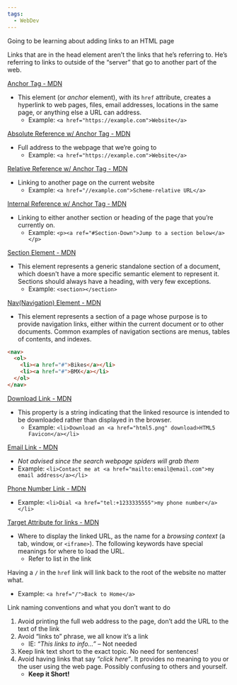 ```yaml
---
tags:
  - WebDev
---
```

Going to be learning about adding links to an HTML page

Links that are in the head element aren’t the links that he’s referring to. He’s referring to links to outside of the “server” that go to another part of the web.

[Anchor Tag - MDN](https://developer.mozilla.org/en-US/docs/Web/HTML/Element/a)
* This element (or _anchor_ element), with its `href` attribute, creates a hyperlink to web pages, files, email addresses, locations in the same page, or anything else a URL can address.
	* Example: `<a href="https://example.com">Website</a>`

[Absolute Reference w/ Anchor Tag - MDN](https://developer.mozilla.org/en-US/docs/Web/HTML/Element/a#linking_to_an_absolute_url)
* Full address to the webpage that we’re going to
	* Example: `<a href="https://example.com">Website</a>`

[Relative Reference w/ Anchor Tag - MDN](https://developer.mozilla.org/en-US/docs/Web/HTML/Element/a#linking_to_relative_urls)
* Linking to another page on the current website
	* Example: `<a href="//example.com">Scheme-relative URL</a>`

[Internal Reference w/ Anchor Tag - MDN](https://developer.mozilla.org/en-US/docs/Web/HTML/Element/a#linking_to_an_element_on_the_same_page)
* Linking to either another section or heading of the page that you’re currently on.
	* Example: `<p><a ref="#Section-Down">Jump to a section below</a></p>`

[Section Element - MDN](https://developer.mozilla.org/en-US/docs/Web/HTML/Element/section)
* This element represents a generic standalone section of a document, which doesn't have a more specific semantic element to represent it. Sections should always have a heading, with very few exceptions.
	* Example: `<section></section>`

[Nav(Navigation) Element - MDN](https://developer.mozilla.org/en-US/docs/Web/HTML/Element/nav)
* This element represents a section of a page whose purpose is to provide navigation links, either within the current document or to other documents. Common examples of navigation sections are menus, tables of contents, and indexes.
```HTML file:navigation-example fold
<nav>
  <ol>
    <li><a href="#">Bikes</a></li>
    <li><a href="#">BMX</a></li>
  </ol>
</nav>
```

[Download Link - MDN](https://developer.mozilla.org/en-US/docs/Web/API/HTMLAnchorElement/download)
* This property is a string indicating that the linked resource is intended to be downloaded rather than displayed in the browser.
	* Example: `<li>Download an <a href="html5.png" download>HTML5 Favicon</a></li>`

[Email Link - MDN](https://developer.mozilla.org/en-US/docs/Web/HTML/Element/a#href)
* *Not advised since the search webpage spiders will grab them*
* Example: `<li>Contact me at <a href="mailto:email@email.com">my email address</a></li>`

[Phone Number Link - MDN](https://developer.mozilla.org/en-US/docs/Web/HTML/Element/a#href)
* Example: `<li>Dial <a href="tel:+1233335555">my phone number</a></li>`

[Target Attribute for links - MDN](https://developer.mozilla.org/en-US/docs/Web/HTML/Element/a#target)
* Where to display the linked URL, as the name for a _browsing context_ (a tab, window, or `<iframe>`). The following keywords have special meanings for where to load the URL.
	* Refer to list in the link

Having a `/` in the `href` link will link back to the root of the website no matter what.
* Example: `<a href="/">Back to Home</a>`

Link naming conventions and what you don’t want to do
1. Avoid printing the full web address to the page, don’t add the URL to the text of the link
2. Avoid “links to” phrase, we all know it’s a link
	* IE: *“This links to info…”* – Not needed
3. Keep link text short to the exact topic. No need for sentences!
4. Avoid having links that say *“click here”*. It provides no meaning to you or the user using the web page. Possibly confusing to others and yourself.
	* **Keep it Short!**
